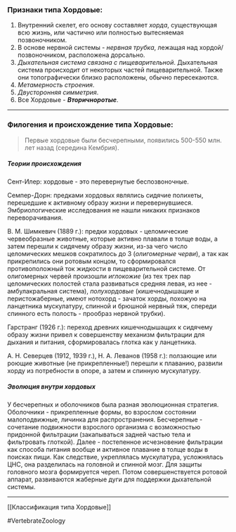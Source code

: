 ### Признаки типа Хордовые:

1. Внутренний скелет, его основу составляет *хорда*, существующая всю жизнь, или частично или полностью вытесняемая позвоночником.
2. В основе нервной системы - *нервная трубка*, лежащая над хордой/позвоночником, расположена дорсально.
3. *Дыхательная система связана с пищеварительной*. Дыхательная система происходит от некоторых частей пищеварительной. Также они топографически близко расположены, обычно пересекаются.
4. *Метамерность строения*.
5. *Двусторонняя симметрия*.
6. Все Хордовые - ***Вторичноротые***.

---

### Филогения и происхождение типа Хордовые:

> Первые хордовые были бесчерепными, появились 500-550 млн. лет назад (середина Кембрия).

##### Теории происхождения

Сент-Илер: хордовые - это перевернутые беспозвоночные. 

Семпер-Дорн: предками хордовых являлись сидячие полихеты, перешедшие к активному образу жизни и перевернувшиеся. Эмбриологические исследования не нашли никаких признаков переворачивания. 

В. М. Шимкевич (1889 г.): предки хордовых - целомические червеобразные животные, которые активно плавали в толще воды, а затем перешли к сидячему образу жизни, из-за чего число целомических мешков сократилось до 3 (_олигомерные черви_), а так как прикрепились они ротовым концом, то сформировался противоположный ток жидкости в пищеварительной системе. От олигомерных червей произошли _иглокожие_ (из тех трех пар целомических полостей стала развиваться средняя левая, из нее - амбулакральная система), _полухордовые_ (кишечнодышащие и перистожаберные, имеют нотохорд - зачаток хорды, похожую на ланцетника мускулатуру, спинной и брюшной нервный тяж, спереди спинного есть полость - прообраз нервной трубки). 

Гарстранг (1926 г.): переход древних кишечнодышащих к сидячему образу жизни привел к совершенству механизм фильтрации для дыхания и питания, сформировалась глотка как у ланцетника. 

А. Н. Северцев (1912, 1939 г.), Н. А. Леванов (1958 г.): ползающие или роющие животные (не прикрепленные!) перешли к плаванию, развили хорду из потребности в опоре, а затем и спинную мускулатуру.

##### Эволюция внутри хордовых

У бесчерепных и оболочников была разная эволюционная стратегия. Оболочники - прикрепленные формы, во взрослом состоянии малоподвижные, личинка для распространения. Бесчерепные - сочетание подвижности взрослого организма с возможностью придонной фильтрации (закапываться задней частью тела и фильтровать глоткой). Далее - постепенное исчезновение фильтрации как способа питания вообще и активное плавание в толще воды в поисках пищи. Как следствие, укреплялась мускулатура, усложнялась ЦНС, она разделилась на головной и спинной мозг. Для защиты головного мозга формируется череп. Потом совершенствуется ротовой аппарат, развиваются жаберные дуги для поддержки дыхательной системы.

---
[[Классификация типа Хордовые]]

#VertebrateZoology 